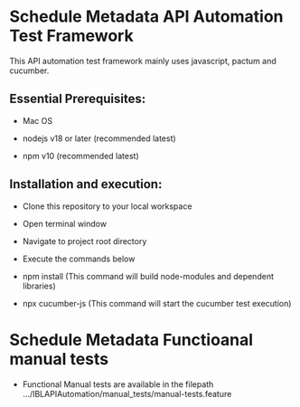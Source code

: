 # Schedule Metadata API Automation Test Framework
This API automation test framework mainly uses javascript, pactum and cucumber.

## Essential Prerequisites:

- Mac OS

- nodejs v18 or later (recommended latest)

- npm v10 (recommended latest)

## Installation and execution:

- Clone this repository to your local workspace

- Open terminal window
	
- Navigate to project root directory <IBLAPIAutomation>

- Execute the commands below

- npm install (This command will build node-modules and dependent libraries)

- npx cucumber-js (This command will start the cucumber test execution)

# Schedule Metadata Functioanal manual tests
- Functional Manual tests are available in the filepath .../IBLAPIAutomation/manual_tests/manual-tests.feature
